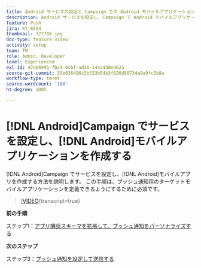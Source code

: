 ```yaml
---
title: Android サービスの設定と Campaign での Android モバイルアプリケーションの作成
description: Android サービスを設定し、Campaign で Android モバイルアプリケーションを作成する方法について説明します。 これは、Neotrip アプリをプッシュ通知のターゲットとして定義するために必須です。
feature: Push
jira: KT-6554
thumbnail: 327788.jpg
doc-type: feature video
activity: setup
team: TM
role: Admin, Developer
level: Experienced
exl-id: 47e66991-fbc4-4cbf-ad36-144a430ea62a
source-git-commit: 35e036486c5b533b54b3f626d88734e9a9fc3b8a
workflow-type: tm+mt
source-wordcount: '108'
ht-degree: 100%

---
```


# [!DNL Android]Campaign でサービスを設定し、[!DNL Android]モバイルアプリケーションを作成する

[!DNL Android]Campaign でサービスを設定し、[!DNL Android]モバイルアプリを作成する方法を説明します。 この手順は、プッシュ通知用のターゲットモバイルアプリケーションを定義できるようにするために必須です。

>[!VIDEO](https://video.tv.adobe.com/v/340732?quality=12&learn=on&captions=jpn){transcript=true}

**前の手順**

ステップ1：[アプリ購読スキーマを拡張して、プッシュ通知をパーソナライズする](/help/tutorial-getting-started-with-push-notifications-for-android/extending-the-app-subscription-schema.md)

**次のステップ**

ステップ3：[プッシュ通知を設定して送信する](/help/tutorial-getting-started-with-push-notifications-for-android/configuring-and-sending-push-notifications.md)
